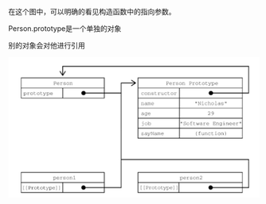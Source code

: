 

在这个图中，可以明确的看见构造函数中的指向参数。

Person.prototype是一个单独的对象

别的对象会对他进行引用

![image-20210926083844722](%E5%8E%9F%E5%9E%8B%E6%A8%A1%E5%BC%8F.assets/image-20210926083844722.png)